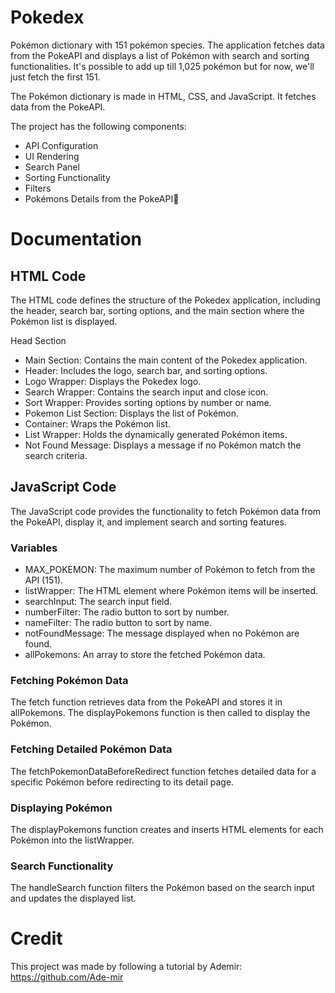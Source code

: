 # Pokedex
Pokémon dictionary with 151 pokémon species. The application fetches data from the PokeAPI and displays a list of Pokémon with search and sorting functionalities. It's possible to add up till 1,025 pokémon but for now, we'll just fetch the first 151.

The Pokémon dictionary is made in HTML, CSS, and JavaScript. It fetches data from the PokeAPI.

The project has the following components:
- API Configuration
- UI Rendering
- Search Panel
- Sorting Functionality
- Filters
- Pokémons Details from the PokeAPI🌟

# Documentation
## HTML Code
The HTML code defines the structure of the Pokedex application, including the header, search bar, sorting options, and the main section where the Pokémon list is displayed.

Head Section
- Main Section: Contains the main content of the Pokedex application.
- Header: Includes the logo, search bar, and sorting options.
- Logo Wrapper: Displays the Pokedex logo.
- Search Wrapper: Contains the search input and close icon.
- Sort Wrapper: Provides sorting options by number or name.
- Pokemon List Section: Displays the list of Pokémon.
- Container: Wraps the Pokémon list.
- List Wrapper: Holds the dynamically generated Pokémon items.
- Not Found Message: Displays a message if no Pokémon match the search criteria.

## JavaScript Code
The JavaScript code provides the functionality to fetch Pokémon data from the PokeAPI, display it, and implement search and sorting features.

### Variables
- MAX_POKEMON: The maximum number of Pokémon to fetch from the API (151).
- listWrapper: The HTML element where Pokémon items will be inserted.
- searchInput: The search input field.
- numberFilter: The radio button to sort by number.
- nameFilter: The radio button to sort by name.
- notFoundMessage: The message displayed when no Pokémon are found.
- allPokemons: An array to store the fetched Pokémon data.

### Fetching Pokémon Data
The fetch function retrieves data from the PokeAPI and stores it in allPokemons. The displayPokemons function is then called to display the Pokémon.

### Fetching Detailed Pokémon Data
The fetchPokemonDataBeforeRedirect function fetches detailed data for a specific Pokémon before redirecting to its detail page.

### Displaying Pokémon
The displayPokemons function creates and inserts HTML elements for each Pokémon into the listWrapper.

### Search Functionality
The handleSearch function filters the Pokémon based on the search input and updates the displayed list.

# Credit
This project was made by following a tutorial by Ademir: https://github.com/Ade-mir